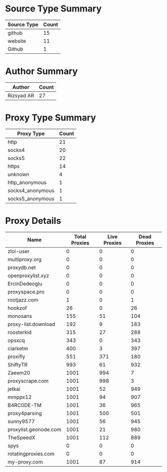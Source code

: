 # Source Type Summary

| Source Type | Count |
|-------------|-------|
| github | 15 |
| website | 11 |
| Github | 1 |


# Author Summary

| Author | Count |
|--------|-------|
| Rizsyad AR | 27 |


# Proxy Type Summary

| Proxy Type | Count |
|------------|-------|
| http | 21 |
| socks4 | 20 |
| socks5 | 22 |
| https | 14 |
| unknown | 4 |
| http_anonymous | 1 |
| socks4_anonymous | 1 |
| socks5_anonymous | 1 |


# Proxy Details

| Name | Total Proxies | Live Proxies | Dead Proxies |
|------|---------------|--------------|---------------|
| zloi-user | 0 | 0 | 0 |
| multiproxy.org | 0 | 0 | 0 |
| proxydb.net | 0 | 0 | 0 |
| openproxylist.xyz | 0 | 0 | 0 |
| ErcinDedeoglu | 0 | 0 | 0 |
| proxyspace.pro | 0 | 0 | 0 |
| rootjazz.com | 1 | 0 | 1 |
| hookzof | 26 | 0 | 26 |
| monosans | 155 | 51 | 104 |
| proxy-list.download | 192 | 9 | 183 |
| roosterkid | 315 | 27 | 288 |
| opsxcq | 343 | 0 | 343 |
| clarketm | 400 | 3 | 397 |
| proxifly | 551 | 371 | 180 |
| ShiftyTR | 993 | 61 | 932 |
| Zaeem20 | 1001 | 994 | 7 |
| proxyscrape.com | 1001 | 998 | 3 |
| jetkai | 1001 | 52 | 949 |
| mmppx12 | 1001 | 94 | 907 |
| B4RC0DE-TM | 1001 | 36 | 965 |
| proxy4parsing | 1001 | 500 | 501 |
| sunny9577 | 1001 | 56 | 945 |
| proxylist.geonode.com | 1001 | 21 | 980 |
| TheSpeedX | 1001 | 112 | 889 |
| spys | 0 | 0 | 0 |
| rotatingproxies.com | 0 | 0 | 0 |
| my-proxy.com | 1001 | 87 | 914 |

